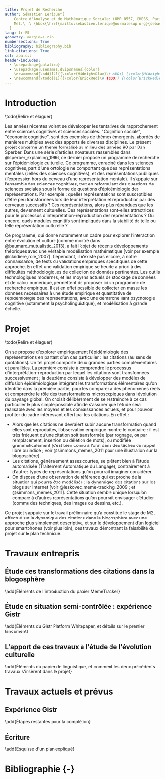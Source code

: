 ```yaml
---
title: Projet de Recherche
author: Sébastien Lerique^[
    Centre d'Analyse et de Mathématique Sociales (UMR 8557, EHESS, Paris), et Centre Marc Bloch (Berlin).
    Mél.\ :\ \hbox{\href{mailto:sebastien.lerique@normalesup.org}{sebastien.lerique@normalesup.org}}.
  ]
lang: fr-FR
geometry: margin=1.2in
numbersections: True
bibliography: bibliography.bib
link-citations: True
csl: apa.csl
header-includes:
  - \usepackage{palatino}
  - \usepackage[usenames,dvipsnames]{color}
  - \newcommand{\add}[1]{{\color{MidnightBlue}\# ADD:} {\color{MidnightBlue}#1}}
  - \newcommand{\todo}[1]{{\color{BrickRed}\# TODO:} {\color{BrickRed}#1}}
---
```



Introduction
============

\todo{Relire et élaguer}

Les années récentes voient se développer les tentatives de rapprochement entre sciences cognitives et sciences sociales.
"Cognition sociale", "économie cognitive", sont des exemples de thèmes émergents, abordés de manières multiples avec des apports de diverses disciplines.
Le présent projet concerne un thème formalisé au milieu des années 90 par Dan Sperber.
Dans une série d’articles novateurs rassemblés dans @sperber_explaining_1996, ce dernier propose un programme de recherche sur l’épidémiologie culturelle.
Ce programme, enraciné dans les sciences cognitives, part d’une ontologie ne comportant que des représentations mentales (celles des sciences cognitives), et des représentations publiques (l’expression hors du cerveau d’une représentation mentale).
Il s’appuie sur l’ensemble des sciences cognitives, tout en reformulant des questions de sciences sociales sous la forme de questions d’épidémiologie des représentations.
Par exemple : quelles représentations sont susceptibles d’être peu transformées lors de leur interprétation et reproduction par des cerveaux successifs ?
Ces représentations, alors plus répandues que les autres, deviennent culturelles.
Ces représentations sont-elles attractrices pour le processus d’interprétation-reproduction des représentations ?
Ou encore, quels modules cognitifs sont impliqués dans la stabilité de telle ou telle représentation culturelle ?

Ce programme, qui donne notamment un cadre pour explorer l’interaction entre évolution et culture [comme montré dans @baumard_mutualistic_2013], a fait l’objet de récents développements théoriques avec une véritable modélisation mathématique [voir par exemple @claidiere_role_2007].
Cependant, il n’existe pas encore, à notre connaissance, de tests ou validations empiriques spécifiques de cette approche.
En effet une validation empirique se heurte a priori à des difficultés méthodologiques de collection de données pertinentes.
Les outils technologiques modernes, et les moyens actuels de stockage de données et de calcul numérique, permettent de proposer ici un programme de recherche empirique.
Il est en effet possible de collecter en masse les données nécessaires à une étude empirique et quantitative de l’épidémiologie des représentations, avec une démarche liant psychologie cognitive (notamment la psycholinguistique), et modélisation à grande échelle.

Projet
======

\todo{Relire et élaguer}

On se propose d’explorer empiriquement l’épidémiologie des représentations en partant d’un cas particulier :
les citations (au sens de quotations).
Un tel projet comporte deux grandes parties complémentaires et parallèles.
La première consiste à comprendre le processus d’interprétation-reproduction par lequel les citations sont transformées successivement ;
la deuxième consiste à développer des modèles de diffusion épidémiologique intégrant les transformations élémentaires qu’on identifie dans la première partie, pour les comparer à des phénomènes réels et comprendre le rôle des transformations microscopiques dans l’évolution du paysage global.
On choisit délibérément de se restreindre à ce cas particulier le plus simple possible afin de s’assurer que l’étude sera réalisable avec les moyens et les connaissances actuels, et pour pouvoir profiter du cadre intéressant offert par les citations.
En effet :

- Alors que les citations ne devraient subir aucune transformation quand elles sont reproduites, l’observation empirique montre le contraire :
  il est très fréquent qu’une citation soit transformée (par rognage, ou par remplacement, insertion ou délétion de mots), ou modifiée grammaticalement
  [c’est bien connu à l’oral dans des tâches de rappel libre ou indicé ;
  voir @simmons_memes_2011 pour une illustration sur la blogosphère].
- Les citations, généralement assez courtes, se prêtent bien à l’étude automatisée (Traitement Automatique du Langage), contrairement à d’autres types de représentations qu’on pourrait imaginer considérer.
- On dispose d’une observation de référence qui est proche de la situation qui pourra être modélisée :
  la dynamique des citations sur les blogs sur Internet [voir @leskovec_meme-tracking_2009 ; et @simmons_memes_2011].
Cette situation semble unique lorsqu’on compare à d’autres représentations qu’on pourrait envisager d’étudier (comme des techniques, des images ou dessins, etc.).

Ce projet s’appuie sur le travail préliminaire qu’a constitué le stage de M2, effectué sur la dynamique des citations dans la blogosphère avec une approche plus simplement descriptive, et sur le développement d’un logiciel pour smartphones (voir plus loin), ces travaux démontrant la faisabilité du projet sur le plan technique.

Travaux entrepris
=================

Étude des transformations des citations dans la blogosphère
-----------------------------------------------------------

\add{Éléments de l'introduction du papier MemeTracker}

Étude en situation semi-contrôlée : expérience Gistr
-----------------------------------------------------

\add{Éléments du Gistr Platform Whitepaper, et détails sur le premier lancement}

L'apport de ces travaux à l'étude de l'évolution culturelle
-----------------------------------------------------------

\add{Éléments du papier de linguistique, et comment les deux précédents travaux s'insèrent dans le projet}

Travaux actuels et prévus
=========================

Expérience Gistr
----------------

\add{Étapes restantes pour la complétion}

Écriture
--------

\add{Esquisse d'un plan expliqué}

Bibliographie {-}
=============
